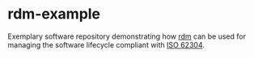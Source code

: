 # rdm-example

Exemplary software repository demonstrating how [rdm][rdm] can be used for managing the software lifecycle compliant with
[ISO 62304][iso-62304].

[rdm]: https://github.com/innolitics/rdm
[iso-62304]: https://www.iso.org/standard/38421.html
